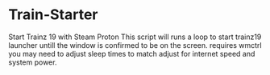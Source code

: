 # Train-Starter
Start Trainz 19 with Steam Proton
This script will runs a loop to start trainz19 launcher untill the window is confirmed to be on the screen.
requires wmctrl
you may need to adjust sleep times to match adjust for internet speed and system power.
